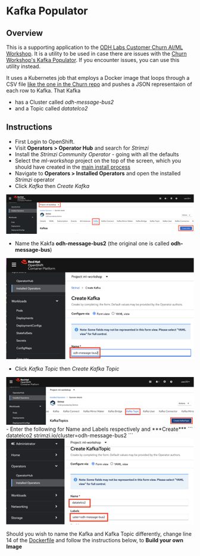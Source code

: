 # Kafka Populator

## Overview
This is a supporting application to the [ODH Labs Customer Churn AI/ML Workshop](https://github.com/odh-labs/ml-workshop). It is a utility to be used in case there are issues with the [Churn Workshop's Kafka Populator](https://github.com/odh-labs/ml-workshop/blob/main/src/deploy/kfdef/workshop-kfdef-kafka-and-populator-only.yaml). If you encounter issues, you can use this utility instead.

It uses a Kubernetes job that employs a Docker image that loops through a CSV file [like the one in the Churn repo](https://raw.githubusercontent.com/odh-labs/ml-workshop/main/data-files/products/Customer-Churn_P2.csv) and pushes a JSON representaion of each row to Kafka. That Kafka
- has a Cluster called *odh-message-bus2*
- and a Topic called *datatelco2*


## Instructions

- First Login to OpenShift.
- Visit **Operators > Operator Hub** and search for *Strimzi*
- Install the *Strimzi Community Operator* - going with all the defaults
- Select the *ml-workshop* project on the top of the screen, which you should have created in the [main install process](https://github.com/odh-labs/ml-workshop/blob/main/docs/lab-setup-new.md)
- Navigate to **Operators > Installed Operators** and open the installed *Strimzi* operator
- Click *Kafka* then *Create Kafka*
<img src="./images/setup1.png" alt="drawing" width="600"/>

- Name the Kakfa **odh-message-bus2** (the original one is called **odh-message-bus**)
<img src="./images/setup2.png" alt="drawing" width="600"/>

- Click *Kafka Topic* then *Create Kafka Topic*
<img src="./images/setup3.png" alt="drawing" width="600"/>
- Enter the following for Name and Labels respectively and ***Create***
```
datatelco2
strimzi.io/cluster=odh-message-bus2
```
<img src="./images/setup4.png" alt="drawing" width="600"/>


Should you wish to name the Kafka and Kafka Topic differently, change line 14 of the [Dockerfile](https://github.com/tnscorcoran/bash-to-populate-kafka-topic/blob/main/Dockerfile) and follow the instructions below, to **Build your own Image**

